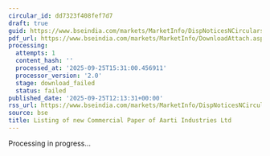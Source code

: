 ```yaml
---
circular_id: dd7323f408fef7d7
draft: true
guid: https://www.bseindia.com/markets/MarketInfo/DispNoticesNCirculars.aspx?Noticeid={07975290-BF66-4DCC-AF5B-0647407DB919}&noticeno=20250925-29&dt=09/25/2025&icount=29&totcount=59&flag=0
pdf_url: https://www.bseindia.com/markets/MarketInfo/DownloadAttach.aspx?id=20250925-29&attachedId=
processing:
  attempts: 1
  content_hash: ''
  processed_at: '2025-09-25T15:31:00.456911'
  processor_version: '2.0'
  stage: download_failed
  status: failed
published_date: '2025-09-25T12:13:31+00:00'
rss_url: https://www.bseindia.com/markets/MarketInfo/DispNoticesNCirculars.aspx?Noticeid={07975290-BF66-4DCC-AF5B-0647407DB919}&noticeno=20250925-29&dt=09/25/2025&icount=29&totcount=59&flag=0
source: bse
title: Listing of new Commercial Paper of Aarti Industries Ltd
---
```


Processing in progress...